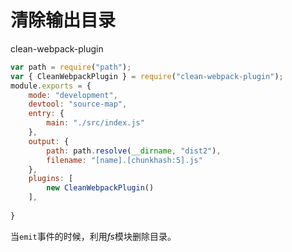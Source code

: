 # 清除输出目录

clean-webpack-plugin

```js
var path = require("path");
var { CleanWebpackPlugin } = require("clean-webpack-plugin");
module.exports = {
    mode: "development",
    devtool: "source-map",
    entry: {
        main: "./src/index.js"
    },
    output: {
        path: path.resolve(__dirname, "dist2"),
        filename: "[name].[chunkhash:5].js"
    },
    plugins: [
        new CleanWebpackPlugin()
    ],
  
}
```

当`emit`事件的时候，利用*fs*模块删除目录。
